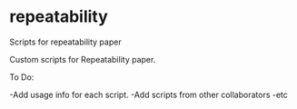 # repeatability
Scripts for repeatability paper

Custom scripts for Repeatability paper.

To Do:

-Add usage info for each script.
-Add scripts from other collaborators
-etc
